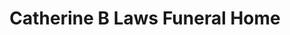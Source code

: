 ---
title: "Catherine B Laws Funeral Home"
url: /chester/catherine-b-laws-funeral-home/
shop: funeral directors
---
